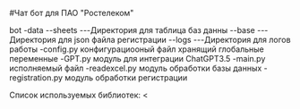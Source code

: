 #Чат бот для ПАО "Ростелеком"

bot
-data
--sheets
---Директория для таблица баз данны
--base
---Директория для json файла регистрации
--logs
---Директория для логов работы
-config.py конфигурациооный файл хранящий глобальные переменные
-GPT.py модуль для интеграции ChatGPT3.5 
-main.py исполняемый файл 
-readexcel.py модуль обработки базы данных
-registration.py модуль обработки регистрации 
 

Список используемых библиотек:
<

>


